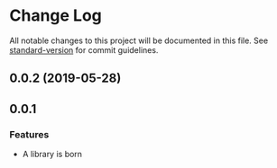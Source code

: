 # Change Log

All notable changes to this project will be documented in this file. See [standard-version](https://github.com/conventional-changelog/standard-version) for commit guidelines.

<a name="0.0.2"></a>
## 0.0.2 (2019-05-28)



<a name="0.0.1"></a>
## 0.0.1

### Features

- A library is born
